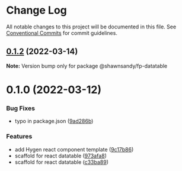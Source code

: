 # Change Log

All notable changes to this project will be documented in this file.
See [Conventional Commits](https://conventionalcommits.org) for commit guidelines.

## [0.1.2](https://github.com/shawn-sandy/fp-kit/compare/@shawnsandy/fp-datatable@0.1.1...@shawnsandy/fp-datatable@0.1.2) (2022-03-14)

**Note:** Version bump only for package @shawnsandy/fp-datatable






# 0.1.0 (2022-03-12)


### Bug Fixes

* typo in package.json ([9ad286b](https://github.com/shawn-sandy/fp-kit/commit/9ad286b6bd3d170d1b3d5dcd094864ddcf8a9632))


### Features

* add Hygen react component template ([9c17b86](https://github.com/shawn-sandy/fp-kit/commit/9c17b86c7504c4cf1526bfc3e2dfa80f7769d911))
* scaffold for react datatable ([973afa8](https://github.com/shawn-sandy/fp-kit/commit/973afa88a42ec6589073e0fcabfefc64388777a1))
* scaffold for react datatable ([c33ba89](https://github.com/shawn-sandy/fp-kit/commit/c33ba890513034d87bc9a8c8696fa8638dad1ef6))
